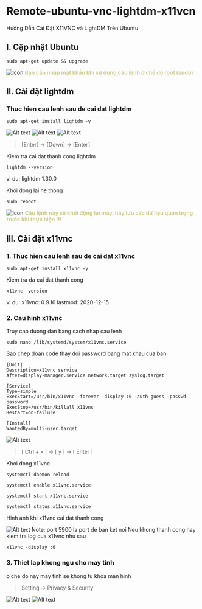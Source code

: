 # Remote-ubuntu-vnc-lightdm-x11vcn
Hướng Dẫn Cài Đặt X11VNC và LightDM Trên Ubuntu

## I. Cập nhật Ubuntu
```
sudo apt-get update && upgrade
```
![Icon](./icon/icon-warning.png) <span style="color: #CECC8C; font-weight: bold;">Bạn cần nhập mật khẩu khi sử dụng câu lệnh ở chế độ root (sudo)</span>

## II. Cài đặt lightdm
### Thuc hien cau lenh sau de cai dat lightdm

```
sudo apt-get install lightdm -y
```

![Alt text](./img/lightdm.png)
![Alt text](./img/lightdm1.png)
![Alt text](./img/lightdm2.png)


>[Enter] &#8594; [Down] &#8594; [Enter]

Kiem tra cai dat thanh cong lightdm
```
lightdm --version
```
vi du: lightdm 1.30.0

Khoi dong lai he thong
```
sudo reboot
```
![Icon](./icon/icon-warning.png) <span style="color: #CECC8C; font-weight: bold;">Câu lệnh này sẽ khởi động lại máy, hãy lưu các dữ liệu quan trọng trước khi thực hiện !!!</span>

## III. Cài đặt x11vnc
### 1. Thuc hien cau lenh sau de cai dat x11vnc
```
sudo apt-get install x11vnc -y
```

Kiem tra da cai dat thanh cong

```
x11vnc -version 
```
vi du: x11vnc: 0.9.16 lastmod: 2020-12-15
### 2. Cau hinh x11vnc
Truy cap duong dan bang cach nhap cau lenh

```
sudo nano /lib/systemd/system/x11vnc.service
```

Sao chep doan code thay doi password bang mat khau cua ban
```
[Unit]
Description=x11vnc service
After=display-manager.service network.target syslog.target

[Service]
Type=simple
ExecStart=/usr/bin/x11vnc -forever -display :0 -auth guess -passwd password
ExecStop=/usr/bin/killall x11vnc
Restart=on-failure

[Install]
WantedBy=multi-user.target
```

![Alt text](./img/x11vnc.png)


>[ Ctrl + x ] &#8594; [ y ] &#8594; [ Enter ]


Khoi dong x11vnc
```
systemctl daemon-reload
```

```
systemctl enable x11vnc.service
```

```
systemctl start x11vnc.service
```

```
systemctl status x11vnc.service
```

Hinh anh khi x11vnc cai dat thanh cong

![Alt text](./img/x11vnc1.png)
Note: port 5900 la port de ban ket noi
Neu khong thanh cong hay kiem tra log cua x11vnc nhu sau

```
x11vnc -display :0
```

### 3. Thiet lap khong ngu cho may tinh
o che do nay may tinh se khong tu khoa man hinh

>Setting &#8594; Privacy & Security

![Alt text](./img/x11vnc2.png)
![Alt text](./img/x11vnc3.png)

